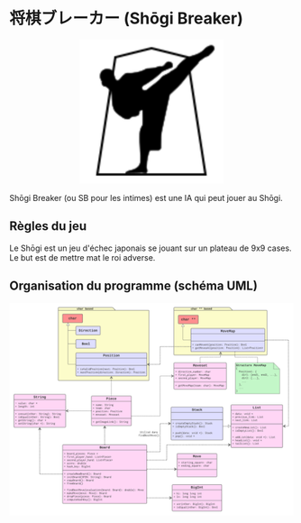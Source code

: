 # 将棋ブレーカー  (Shōgi Breaker)

<p align="center">
    <img alt="logo" src="docs/logo.svg" width=256>
</p>

Shōgi Breaker (ou SB pour les intimes) est une IA qui peut jouer au Shōgi.

## Règles du jeu

Le Shōgi est un jeu d'échec japonais se jouant sur un plateau de 9x9 cases. Le but est de mettre mat le roi adverse.

## Organisation du programme (schéma UML)

![Organisation du code](docs/organisation.png)